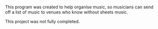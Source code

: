 This program was created to help organise music, so musicians can send off a list of music to venues who know without sheets music.

This project was not fully completed.

